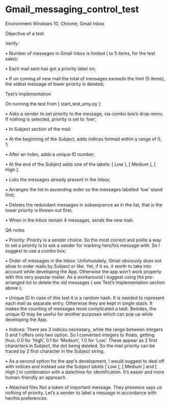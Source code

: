 # Gmail_messaging_control_test

Environment
Windows 10, Chrome, Gmail Inbox


Objective of a test

Verify:

•	Number of messages in Gmail Inbox is limited ( to 5 items, for the test sake);

•	Each mail sent has got a priority label on;

•	If on coming of new mail the total of messages exceeds the limit (5 items), the oldest message of lower priority is deleted;


Test’s implementation

On running the test from [ start_test_amy.py ]:

•	Asks a sender to set priority to the message, via combo box’s drop menu. If nothing is selected, priority is set to ‘low’;

•	In Subject section of the mail:

  •	At the beginning of the Subject, adds indices formed within a range of 0, 1;
  
  •	After an index, adds a unique ID number;
  
  •	At the end of the Subject adds one of the labels: [ Low ], [ Medium ], [ High ].
  
•	Lists the messages already present in the Inbox;

•	Arranges the list in ascending order so the messages labelled ‘low’ stand first;

•	Deletes the redundant messages in subsequence as in the list, that is the lower priority is thrown out first;

•	When in the Inbox remain 4 messages, sends the new mail.


QA notes

•	Priority:	Priority is a sender choice. So the most correct and polite a way to set a priority is to ask a sender for marking hers/his message with. So I suggest to use a combo box;

•	Order of messages in the Inbox:	Unfortunately, Gmail obviously does not allow to order mails by Subject or like. Yet, if it so, it worth to take into account while developing the App. Otherwise the app won’t work properly with this very popular mailer. As a workaround I suggest using the pre-arranged list to delete the old messages ( see Test’s Implementation section above  );

•	Unique ID	In case of this test it is a random hash. It is needed to represent each mail as separate entry. Otherwise they are kept in single stack. It makes the counting of messages more complicated a task. Besides, the unique ID may be useful for another purposes which can pop up while developing the App.

•	Indices:		There are 3 indices necessary, while the range between integers 0 and 1 offers only two option. So I converted integers to floats, getting thus: 0.0 for ‘High’, 0.1 for ‘Medium’, 1.0 for ‘Low’. These appear as 2 first characters in Subject, the dot being deleted. So the mail priority can be traced by 2 first character in the Subject string. 

•	As a second option for the app's development, I would suggest to deal off with indices and instead use the Subject labels [ Low ], [ Medium ] and [ High ] in combination with a date/time for identification. It’s easier and more human-friendly an approach.

•	Attached files		Not a token of important message. They presence says us nothing of priority. Let’s a sender to label a message in accordance with her/his preferences.
